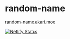 # random-name
[random-name.akari.moe](https://random-name.akari.moe)

[![Netlify Status](https://api.netlify.com/api/v1/badges/11b2b6f5-de6c-4144-b2c1-3c70713a4c13/deploy-status)](https://app.netlify.com/sites/random-name-akari/deploys)
